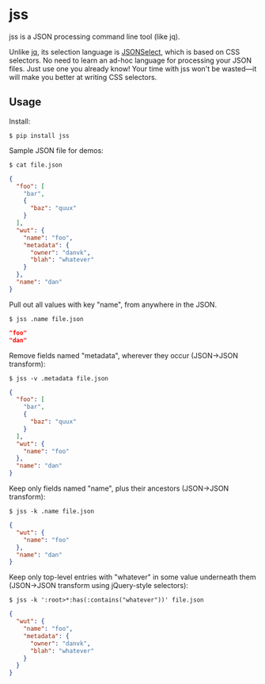 jss
===

jss is a JSON processing command line tool (like jq).

Unlike [jq](http://stedolan.github.io/jq/), its selection language is
[JSONSelect](http://jsonselect.org/#overview), which is based on CSS
selectors. No need to learn an ad-hoc language for processing your JSON files.
Just use one you already know! Your time with jss won't be wasted—it will make
you better at writing CSS selectors.


Usage
-------

Install:

    $ pip install jss

Sample JSON file for demos:

    $ cat file.json

```json
{
  "foo": [
    "bar",
    {
      "baz": "quux"
    }
  ],
  "wut": {
    "name": "foo",
    "metadata": {
      "owner": "danvk",
      "blah": "whatever"
    }
  },
  "name": "dan"
}
```


Pull out all values with key "name", from anywhere in the JSON.

    $ jss .name file.json

```json
"foo"
"dan"
```

Remove fields named "metadata", wherever they occur (JSON→JSON transform):

    $ jss -v .metadata file.json

```json
{
  "foo": [
    "bar",
    {
      "baz": "quux"
    }
  ],
  "wut": {
    "name": "foo"
  },
  "name": "dan"
}
```

Keep only fields named "name", plus their ancestors (JSON→JSON transform):

    $ jss -k .name file.json

```json
{
  "wut": {
    "name": "foo"
  },
  "name": "dan"
}
```

Keep only top-level entries with "whatever" in some value underneath them (JSON→JSON transform using jQuery-style selectors):

    $ jss -k ':root>*:has(:contains("whatever"))' file.json

```json
{
  "wut": {
    "name": "foo",
    "metadata": {
      "owner": "danvk",
      "blah": "whatever"
    }
  }
}
```
